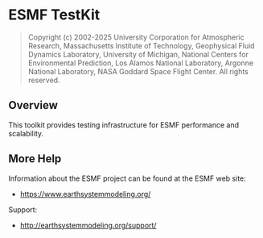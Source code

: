 # ESMF TestKit

>Copyright (c) 2002-2025 University Corporation for Atmospheric Research, Massachusetts Institute of Technology, Geophysical Fluid Dynamics Laboratory, University of Michigan, National Centers for Environmental Prediction, Los Alamos National Laboratory, Argonne National Laboratory, NASA Goddard Space Flight Center. All rights reserved.

## Overview
This toolkit provides testing infrastructure for ESMF performance and scalability.

## More Help

Information about the ESMF project can be found at the ESMF web site:
 * https://www.earthsystemmodeling.org/

Support:
 * http://earthsystemmodeling.org/support/
